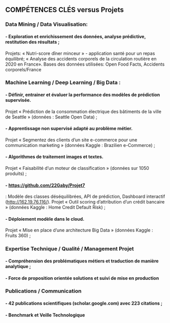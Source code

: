 ## COMPÉTENCES CLÉS versus Projets

### Data Mining / Data Visualisation:

#### - Exploration et enrichissement des données, analyse prédictive, restitution des résultats ;
Projets: « Nutri-score dîner minceur » - application santé pour un repas équilibré;  « Analyse des accidents corporels de la circulation routière en 2020 en France». 
Bases des données utilisées: Open Food Facts, Accidents corporels/France  

### Machine Learning / Deep Learning / Big Data :

#### - Définir, entrainer et évaluer la performance des modèles de prédiction supervisée. 
Projet « Prédiction de la consommation électrique des bâtiments de la ville de Seattle » 
(données : Seattle Open Data) ;
#### - Apprentissage non supervisé adapté au problème métier. 
Projet « Segmentez des clients d’un site e-commerce pour une communication marketing » 
(données Kaggle : Brazilien e-Commerce) ;
#### - Algorithmes de traitement images et textes. 
Projet « Faisabilité d’un moteur de classification » (données sur 1050 produits) ;
#### - https://github.com/22Gaby/Projet7
: Modèle des classes déséquilibrées, API de prédiction, Dashboard interactif (http://162.19.76.116/). 
Projet « Outil scoring d’attribution d’un crédit bancaire » 
(données Kaggle : Home Credit Default Risk) ; 
#### - Déploiement modèle dans le cloud. 
Projet « Mise en place d’une architecture Big Data » 
(données Kaggle : Fruits 360) ; 

### Expertise Technique / Qualité / Management Projet  
#### - Compréhension des problématiques métiers et traduction de manière analytique ; 
#### - Force de proposition orientée solutions et suivi de mise en production

### Publications / Communication 
#### - 42 publications scientifiques (scholar.google.com) avec 223 citations ;
#### - Benchmark et Veille Technologique

